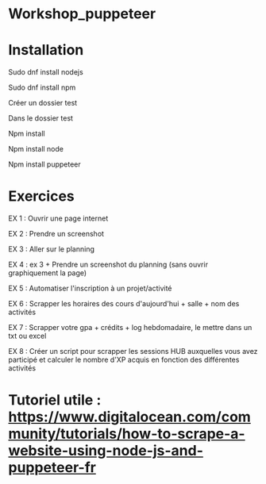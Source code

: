 # Workshop_puppeteer


# Installation 

Sudo dnf install nodejs​

Sudo dnf install npm ​

Créer un dossier test​

Dans le dossier test​

Npm install ​

Npm install node​

Npm install puppeteer

# Exercices

EX 1 : Ouvrir une page internet 

EX 2 : Prendre un screenshot

EX 3 : Aller sur le planning 

EX 4 : ex 3 + Prendre un screenshot du planning (sans ouvrir graphiquement la page)

EX 5 : Automatiser l'inscription à un projet/activité  

EX 6 : Scrapper les horaires des cours d'aujourd'hui + salle + nom des activités

EX 7 : Scrapper votre gpa  + crédits + log hebdomadaire, le mettre dans un txt ou excel 

EX 8 : Créer un script pour scrapper les sessions HUB auxquelles vous avez participé et calculer le nombre d'XP acquis en fonction des différentes activités 

# Tutoriel utile : https://www.digitalocean.com/community/tutorials/how-to-scrape-a-website-using-node-js-and-puppeteer-fr
